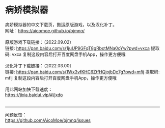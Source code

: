 # 病娇模拟器
病娇模拟器的中文下载页，搬运原版游戏，以及汉化补丁。
<br>
网址：<a href="https://aicomoe.github.io/bjmnq/">https://aicomoe.github.io/bjmnq/</a>
<br><br>
原版游戏下载链接：（2022.09.02）
<br>
链接: https://pan.baidu.com/s/1juUP9GFqT8gRbotMNa0oYw?pwd=vxca 提取码: vxca 复制这段内容后打开百度网盘手机App，操作更方便哦
<br><br>
汉化补丁下载链接：（2022.03.00）
<br>
链接: https://pan.baidu.com/s/1Wx3vfKHC6ZtfHQjpjbDc7g?pwd=mfij 提取码: mfij 复制这段内容后打开百度网盘手机App，操作更方便哦
<br><br>
用此网站加快下载速度：
<br>
<a href="https://jixia.baidui.vip/#/jxdo">https://jixia.baidui.vip/#/jxdo</a>
<br><br>
<hr />
问题反馈：
<br>
<a href="https://github.com/AicoMoe/bjmnq/issues">https://github.com/AicoMoe/bjmnq/issues</a>
